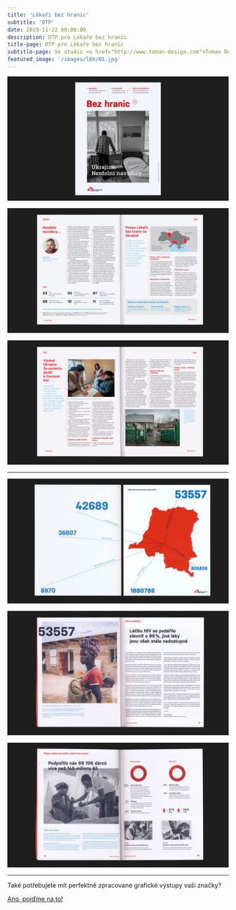 ```yaml
---
title: 'Lékaři bez hranic'
subtitle: 'DTP'
date: 2019-11-22 00:00:00
description: DTP pro Lékaře bez hranic
title-page: DTP pro Lékaře bez hranic
subtitle-page: Ve studiu <a href="http://www.toman-design.com">Toman Design</a> jsem se staral o&nbsp;vizuální identitu humanitární organizace Lékaři bez hranic. Připravoval jsem do tisku bulletin Bez hranic, sázel výroční zprávy a&nbsp;připravoval materiály pro kampaně. Autorem designu je Lukáš Müller.
featured_image: '/images/lbh/01.jpg'
---
```


![Obálka časopisu Bez Hranic](/images/lbh/02.jpg)

![Časopis Bez Hranic](/images/lbh/03.jpg)

![Časopis Bez Hranic](/images/lbh/07.jpg)

---

![Obálka VZ LBH](/images/lbh/04.jpg)

![Výroční zpráva LBH](/images/lbh/05.jpg)

![Výroční zpráva LBH](/images/lbh/06.jpg)


---

Také potřebujete mít perfektně zpracované grafické výstupy vaší značky?

<a href="/kontakt" class="button button--large">Ano, pojďme na to!</a>
